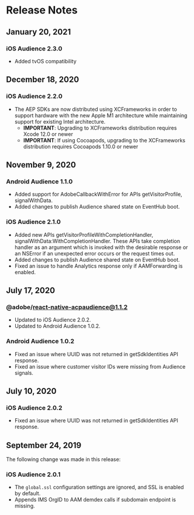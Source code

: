 # Release Notes

## January 20, 2021

### iOS Audience 2.3.0

* Added tvOS compatibility

## December 18, 2020

### iOS Audience 2.2.0

* The AEP SDKs are now distributed using XCFrameworks in order to support hardware with the new Apple M1 architecture while maintaining support for existing Intel architecture.
  * **IMPORTANT**: Upgrading to XCFrameworks distribution requires Xcode 12.0 or newer
  * **IMPORTANT**: If using Cocoapods, upgrading to the XCFrameworks distribution requires Cocoapods 1.10.0 or newer

## November 9, 2020

### Android Audience 1.1.0

* Added support for AdobeCallbackWithError for APIs getVisitorProfile, signalWithData.
* Added changes to publish Audience shared state on EventHub boot.

### iOS Audience 2.1.0
* Added new APIs getVisitorProfileWithCompletionHandler, signalWithData:WithCompletionHandler. These APIs take completion handler as an argument which is invoked with the desirable response or an NSError if an unexpected error occurs or the request times out.
* Added changes to publish Audience shared state on EventHub boot.
* Fixed an issue to handle Analytics response only if AAMForwarding is enabled.

## July 17, 2020

### @adobe/react-native-acpaudience@1.1.2

* Updated to iOS Audience 2.0.2.
* Updated to Android Audience 1.0.2.

### Android Audience 1.0.2

* Fixed an issue where UUID was not returned in getSdkIdentities API response.
* Fixed an issue where customer visitor IDs were missing from Audience signals.

## July 10, 2020

### iOS Audience 2.0.2

* Fixed an issue where UUID was not returned in getSdkIdentities API response.

## September 24, 2019

The following change was made in this release:

### iOS Audience 2.0.1

* The `global.ssl` configuration settings are ignored, and SSL is enabled by default.
* Appends IMS OrgID to AAM demdex calls if subdomain endpoint is missing.

